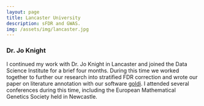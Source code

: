 ```yaml
---
layout: page
title: Lancaster University
description: sFDR and GWAS. 
img: /assets/img/lancaster.jpg
---
```


### Dr. Jo Knight

I continued my work with Dr. Jo Knight in Lancaster and joined the Data Science Institute for a brief four months. During this time we worked together to further our research into stratified FDR correction and wrote our paper on literature annotation with our software [goldi](https://github.com/Chris1221/goldi). I attended several conferences during this time, including the European Mathematical Genetics Society held in Newcastle.  
